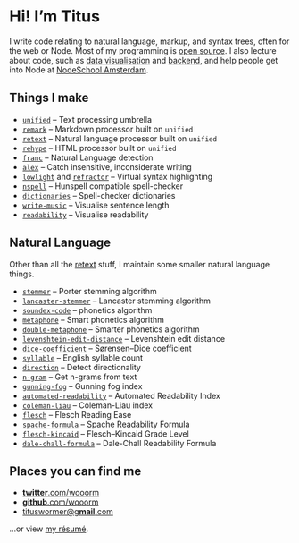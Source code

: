 # Hi!  I’m Titus

I write code relating to natural language, markup, and syntax trees, often
for the web or Node.
Most of my programming is [open source][gh].
I also lecture about code, such as [data visualisation][tt] and [backend][be],
and help people get into Node at [NodeSchool Amsterdam][ns].

## Things I make

*   [`unified`](https://unifiedjs.github.io)
    – Text processing umbrella
*   [`remark`](https://github.com/remarkjs/remark#readme)
    – Markdown processor built on `unified`
*   [`retext`](https://github.com/retextjs/retext#readme)
    – Natural language processor built on `unified`
*   [`rehype`](https://github.com/rehypejs/rehype#readme)
    – HTML processor built on `unified`
*   [`franc`](https://github.com/wooorm/franc#readme)
    – Natural Language detection
*   [`alex`](http://alexjs.com)
    – Catch insensitive, inconsiderate writing
*   [`lowlight`](https://github.com/wooorm/lowlight#readme)
    and
    [`refractor`](https://github.com/wooorm/refractor#readme)
    – Virtual syntax highlighting
*   [`nspell`](https://github.com/wooorm/nspell#readme)
    – Hunspell compatible spell-checker
*   [`dictionaries`](https://github.com/wooorm/dictionaries#readme)
    – Spell-checker dictionaries
*   [`write-music`](http://wooorm.com/write-music/)
    – Visualise sentence length
*   [`readability`](http://wooorm.com/readability/)
    – Visualise readability

## Natural Language

Other than all the [retext][retext-plugins] stuff, I maintain some smaller
natural language things.

*   [`stemmer`](https://github.com/words/stemmer)
    – Porter stemming algorithm
*   [`lancaster-stemmer`](https://github.com/words/lancaster-stemmer)
    – Lancaster stemming algorithm
*   [`soundex-code`](https://github.com/words/soundex-code)
    – phonetics algorithm
*   [`metaphone`](https://github.com/words/metaphone)
    – Smart phonetics algorithm
*   [`double-metaphone`](https://github.com/words/double-metaphone)
    – Smarter phonetics algorithm
*   [`levenshtein-edit-distance`](https://github.com/words/levenshtein-edit-distance)
    – Levenshtein edit distance
*   [`dice-coefficient`](https://github.com/words/dice-coefficient)
    – Sørensen–Dice coefficient
*   [`syllable`](https://github.com/words/syllable)
    – English syllable count
*   [`direction`](https://github.com/wooorm/direction)
    – Detect directionality
*   [`n-gram`](https://github.com/words/n-gram)
    – Get n-grams from text
*   [`gunning-fog`](https://github.com/words/gunning-fog)
    – Gunning fog index
*   [`automated-readability`](https://github.com/words/automated-readability)
    – Automated Readability Index
*   [`coleman-liau`](https://github.com/words/coleman-liau)
    – Coleman-Liau index
*   [`flesch`](https://github.com/words/flesch)
    – Flesch Reading Ease
*   [`spache-formula`](https://github.com/words/spache-formula)
    – Spache Readability Formula
*   [`flesch-kincaid`](https://github.com/words/flesch-kincaid)
    – Flesch–Kincaid Grade Level
*   [`dale-chall-formula`](https://github.com/words/dale-chall-formula)
    – Dale-Chall Readability Formula

## Places you can find me

*   [**twitter**.com/wooorm](https://twitter.com/wooorm)
*   [**github**.com/wooorm](https://github.com/wooorm)
*   [tituswormer@g**mail**.com](mailto:tituswormer@gmail.com)

…or view [my résumé](http://wooorm.com/resume.html).

[gh]: https://github.com/wooorm

[tt]: https://github.com/cmda-fe3x3/course-17-18

[be]: https://github.com/cmda-be/course-17-18

[ns]: https://nodeschool.io/amsterdam/

[retext-plugins]: https://github.com/retextjs/retext/blob/master/doc/plugins.md#list-of-plugins
